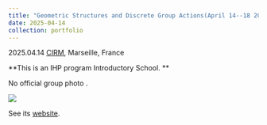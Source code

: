 ```yaml
---
title: "Geometric Structures and Discrete Group Actions(April 14--18 2024)"
date: 2025-04-14
collection: portfolio
---
```


2025.04.14 [CIRM](https://www.cirm-math.com/), Marseille, France

**This is an IHP program Introductory School. ** 

No official group photo .

<img src="https://llddeddym.github.io/images/2025-04-14.jpg"/>

See its [website](https://conferences.cirm-math.fr/3241.html).